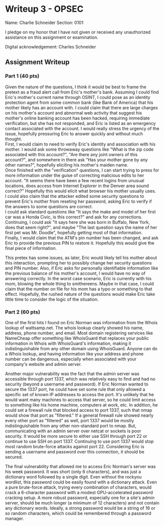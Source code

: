 # Writeup 3 - OPSEC

Name: Charlie Schneider
Section: 0101

I pledge on my honor that I have not given or received any unauthorized assistance on this assignment or examination.

Digital acknowledgement: Charles Schneider

## Assignment Writeup

### Part 1 (40 pts)

Given the nature of the questions, I think it would be best to frame the pretext as a fraud alert call from Eric's mother's bank. Assuming I could find Eric's mother's current name through OSINT, I could pose as an identity protection agent from some common bank (like Bank of America) that his mother likely has an account with. I could claim that there are large charges on his mother's account and abnormal web activity that suggest his mother's online banking account has been hacked, requiring immediate verification, but she has not responded, and Eric is listed as an emergency contact associated with the account. I would really stress the urgency of the issue, hopefully pressuring Eric to answer quickly and without much thought.  
First, I would claim to need to verify Eric's identity and association with his mother. I would ask some throwaway questions like "What is the zip code associated with this account?", "Are there any joint owners of this account?", and somewhere in there ask "Has your mother gone by any other names?", hopefully eliciting his mother's maiden name.  
Once finished with the "verification" questions, I can start trying to press for more information under the guise of correcting malicious edits to her account. "It seems there have been a few recent logins from unusual locations, does access from Internet Explorer in the Denver area sound correct?" Hopefully this would elicit what browser his mother usually uses.  
I could also claim that the attacker edited some security questions to prevent Eric's mother from reseting her password, asking Eric to verify if the answers to some questions are correct.  
I could ask standard questions like "It says the make and model of her first car was a Honda Civic, is this correct?" and ask for any corrections. Continuing, I could ask "It says here she was born in Buffalo, New York, does that seem right?", and maybe "The last question says the name of her first pet was Mr. Doodle", hopefully getting most of that information.  
Finally, I would claim that the ATM's pin number has been changed, and ask Eric to provide the previous PIN to restore it. Hopefully this would give the final piece of information.  

This pretex has some issues, as later, Eric would likely tell his mother about this interaction, prompting her to possibly change her security questions and PIN number. Also, if Eric asks for personally identifiable information like the previous balance of his mother's account, I would have no way of answering correctly. In the worst case scenario, Eric is currently with his mom, blowing the whole thing to smithereens. Maybe in that case, I could claim that the number on file for his mom has a typo or something to that effect. Hopefully, the rushed nature of the questions would make Eric take little time to consider the logic of the situation.

### Part 2 (60 pts)

One of the first hits I found on Eric Norman was information from the Whois lookup of wattsamp.net. The whois lookup clearly showed his name, address, phone number, and email.
Most domain registering services like NameCheap offer something like WhoisGuard that replaces your public information in Whois with WhoisGuard's information, making it indistinguishable from any other domain using WhoisGuard.
Anyone can do a Whois lookup, and having information like your address and phone number can be dangerous, especially when associated with your company's website and admin server.  

Another major vulnerability was the fact that the admin server was accessible through port 1337, which was relatively easy to find and had no security (beyond a username and password).
If Eric Norman wanted to secure the 1337 port, he could have set some rule that only allowed a specific set of known IP addresses to access the port. It's unlikely that he would want many
machines to access that server, so he could limit access to something like his home machine, computers at work, etc. In addition, he could set a firewall rule that blocked access to port 1337, such that nmap would show that port as "filtered." If a general firewall rule showed nearly every other port as "filtered" as well, port 1337 would be mostly indistinguishable from any other non-standard port to nmap.
But, communicating with an admin server over netcat or sockets is poor security. It would be more secure to either use SSH through port 22 or continue to use SSH on port 1337. Continuing to use port 1337 would stop most random brute-force attacks against port 22. Considering Eric is sending a username and password over this connection, it should be secured.  

The final vulnerability that allowed me to access Eric Norman's server was his week password. It was short (only 6 characters), and was just a dictionary word followed by a single digit. Even without the rockyou wordlist,
this password could be easily found with a dictionary attack. Even a pure brute-force attack, trying every combination of characters, would crack a 6-character password with a modest GPU-accelerated password cracking setup. 
A more robust password, especially one for a site's admin server, should be much longer (a minimum of 12 characters) and not contain any dictionary words. Ideally, a strong password would be a string of 16 or so random characters, which could be remembered through a password manager.
